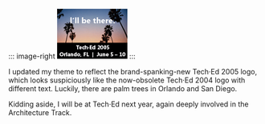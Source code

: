 ::: image-right
![](https://raw.githubusercontent.com/devhawk/devhawk.github.io/master/images/blog/20040603-teched-2005-already/140x100_BloggerBtn_2005.gif)
:::

I updated my theme to reflect the brand-spanking-new Tech·Ed 2005 logo,
which looks suspiciously like the now-obsolete Tech·Ed 2004 logo with
different text. Luckily, there are palm trees in Orlando and San Diego.

Kidding aside, I will be at Tech·Ed next year, again deeply involved in
the Architecture Track.
